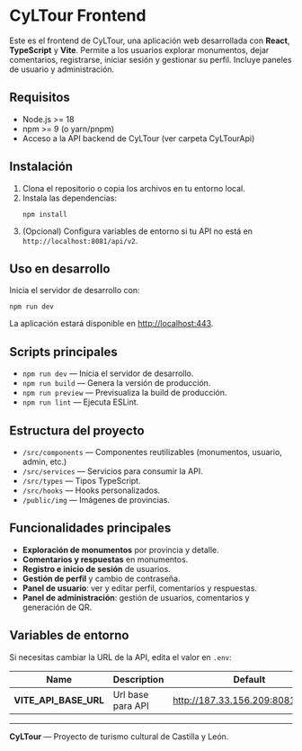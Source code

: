 # CyLTour Frontend

Este es el frontend de CyLTour, una aplicación web desarrollada con **React**, **TypeScript** y **Vite**. Permite a los usuarios explorar monumentos, dejar comentarios, registrarse, iniciar sesión y gestionar su perfil. Incluye paneles de usuario y administración.

## Requisitos

- Node.js >= 18
- npm >= 9 (o yarn/pnpm)
- Acceso a la API backend de CyLTour (ver carpeta CyLTourApi)

## Instalación

1. Clona el repositorio o copia los archivos en tu entorno local.
2. Instala las dependencias:
    ```
    npm install
    ```
3. (Opcional) Configura variables de entorno si tu API no está en `http://localhost:8081/api/v2`.

## Uso en desarrollo

Inicia el servidor de desarrollo con:
```
npm run dev
```
La aplicación estará disponible en [http://localhost:443](http://localhost:443).

## Scripts principales

- `npm run dev` — Inicia el servidor de desarrollo.
- `npm run build` — Genera la versión de producción.
- `npm run preview` — Previsualiza la build de producción.
- `npm run lint` — Ejecuta ESLint.

## Estructura del proyecto

- `/src/components` — Componentes reutilizables (monumentos, usuario, admin, etc.)
- `/src/services` — Servicios para consumir la API.
- `/src/types` — Tipos TypeScript.
- `/src/hooks` — Hooks personalizados.
- `/public/img` — Imágenes de provincias.

## Funcionalidades principales

- **Exploración de monumentos** por provincia y detalle.
- **Comentarios y respuestas** en monumentos.
- **Registro e inicio de sesión** de usuarios.
- **Gestión de perfil** y cambio de contraseña.
- **Panel de usuario**: ver y editar perfil, comentarios y respuestas.
- **Panel de administración**: gestión de usuarios, comentarios y generación de QR.

## Variables de entorno

Si necesitas cambiar la URL de la API, edita el valor en `.env`:

| **Name**                                 | **Description**        | **Default**                     |
| ---------------------------------------- | ---------------------- | ------------------------------- |
| **VITE_API_BASE_URL**                    | Url base para API      | [http://187.33.156.209:8081/api/v2  ](http://187.33.156.209:8081/api/v2)  |

---

**CyLTour** — Proyecto de turismo cultural de Castilla y León.
